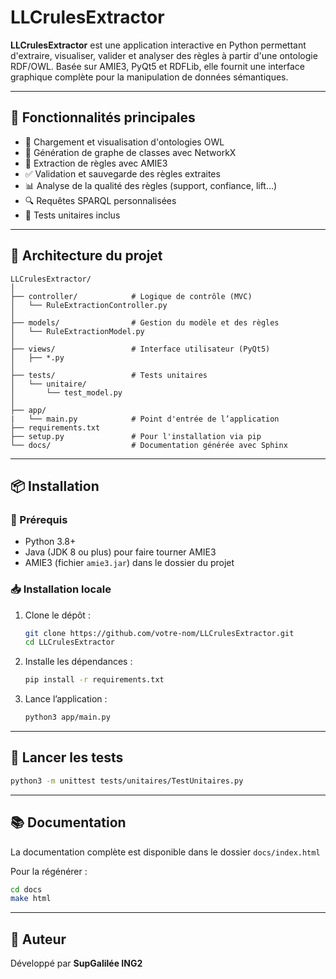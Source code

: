 # LLCrulesExtractor

**LLCrulesExtractor** est une application interactive en Python permettant d'extraire, visualiser, valider et analyser des règles à partir d'une ontologie RDF/OWL. Basée sur AMIE3, PyQt5 et RDFLib, elle fournit une interface graphique complète pour la manipulation de données sémantiques.

---

## 🚀 Fonctionnalités principales

- 📂 Chargement et visualisation d'ontologies OWL
- 🌳 Génération de graphe de classes avec NetworkX
- 🧠 Extraction de règles avec AMIE3
- ✅ Validation et sauvegarde des règles extraites
- 📊 Analyse de la qualité des règles (support, confiance, lift…)
- 🔍 Requêtes SPARQL personnalisées
- 🧪 Tests unitaires inclus

---

## 🧱 Architecture du projet

```
LLCrulesExtractor/
│
├── controller/            # Logique de contrôle (MVC)
│   └── RuleExtractionController.py
│
├── models/                # Gestion du modèle et des règles
│   └── RuleExtractionModel.py
│
├── views/                 # Interface utilisateur (PyQt5)
│   ├── *.py
│
├── tests/                 # Tests unitaires
│   └── unitaire/
│       └── test_model.py
│
├── app/
|   └── main.py            # Point d'entrée de l’application               
├── requirements.txt
├── setup.py               # Pour l'installation via pip
└── docs/                  # Documentation générée avec Sphinx
```

---

## 📦 Installation

### 🔧 Prérequis

- Python 3.8+
- Java (JDK 8 ou plus) pour faire tourner AMIE3
- AMIE3 (fichier `amie3.jar`) dans le dossier du projet

### 📥 Installation locale

1. Clone le dépôt :
   ```bash
   git clone https://github.com/votre-nom/LLCrulesExtractor.git
   cd LLCrulesExtractor
   ```

2. Installe les dépendances :
   ```bash
   pip install -r requirements.txt
   ```

3. Lance l’application :
   ```bash
   python3 app/main.py
   ```

---

## 🧪 Lancer les tests

```bash
python3 -m unittest tests/unitaires/TestUnitaires.py
```

---

## 📚 Documentation

La documentation complète est disponible dans le dossier `docs/index.html`

Pour la régénérer :
```bash
cd docs
make html
```

---

## 🧠 Auteur

Développé par **SupGalilée ING2**
